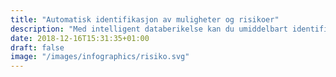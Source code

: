```yaml
---
title: "Automatisk identifikasjon av muligheter og risikoer"
description: "Med intelligent databerikelse kan du umiddelbart identifisere de største mulighetene og risikoene i din leverandørbase​"
date: 2018-12-16T15:31:35+01:00
draft: false
image: "/images/infographics/risiko.svg"
---
```


